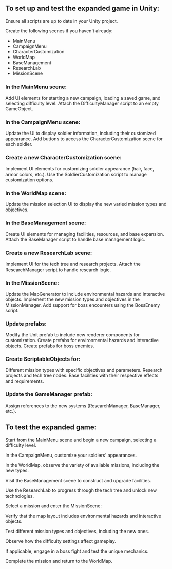 ## To set up and test the expanded game in Unity:

Ensure all scripts are up to date in your Unity project.

Create the following scenes if you haven't already:
- MainMenu
- CampaignMenu
- CharacterCustomization
- WorldMap
- BaseManagement
- ResearchLab
- MissionScene

### In the MainMenu scene:
Add UI elements for starting a new campaign, loading a saved game, and selecting difficulty level.
Attach the DifficultyManager script to an empty GameObject.

### In the CampaignMenu scene:
Update the UI to display soldier information, including their customized appearance.
Add buttons to access the CharacterCustomization scene for each soldier.

### Create a new CharacterCustomization scene:
Implement UI elements for customizing soldier appearance (hair, face, armor colors, etc.).
Use the SoldierCustomization script to manage customization options.

### In the WorldMap scene:
Update the mission selection UI to display the new varied mission types and objectives.

### In the BaseManagement scene:
Create UI elements for managing facilities, resources, and base expansion.
Attach the BaseManager script to handle base management logic.

### Create a new ResearchLab scene:
Implement UI for the tech tree and research projects.
Attach the ResearchManager script to handle research logic.

### In the MissionScene:
Update the MapGenerator to include environmental hazards and interactive objects.
Implement the new mission types and objectives in the MissionManager.
Add support for boss encounters using the BossEnemy script.

### Update prefabs:
Modify the Unit prefab to include new renderer components for customization.
Create prefabs for environmental hazards and interactive objects.
Create prefabs for boss enemies.

### Create ScriptableObjects for:
Different mission types with specific objectives and parameters.
Research projects and tech tree nodes.
Base facilities with their respective effects and requirements.

### Update the GameManager prefab:
Assign references to the new systems (ResearchManager, BaseManager, etc.).

## To test the expanded game:

Start from the MainMenu scene and begin a new campaign, selecting a difficulty level.

In the CampaignMenu, customize your soldiers' appearances.

In the WorldMap, observe the variety of available missions, including the new types.

Visit the BaseManagement scene to construct and upgrade facilities.

Use the ResearchLab to progress through the tech tree and unlock new technologies.

Select a mission and enter the MissionScene:

Verify that the map layout includes environmental hazards and interactive objects.

Test different mission types and objectives, including the new ones.

Observe how the difficulty settings affect gameplay.

If applicable, engage in a boss fight and test the unique mechanics.

Complete the mission and return to the WorldMap.
